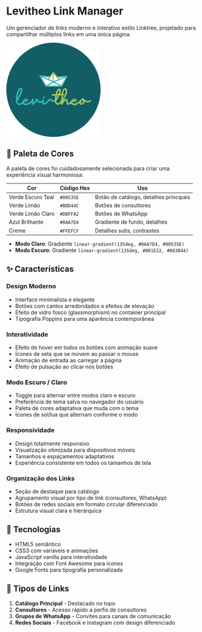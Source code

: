 # Levitheo Link Manager

Um gerenciador de links moderno e interativo estilo Linktree, projetado para compartilhar múltiplos links em uma única página.

<img src="/imagens/logomarca.png" height="250px">

## 🎨 Paleta de Cores

A paleta de cores foi cuidadosamente selecionada para criar uma experiência visual harmoniosa:

| Cor               | Código Hex | Uso                                    |
| ----------------- | ---------- | -------------------------------------- |
| Verde Escuro Teal | `#00535E`  | Botão de catálogo, detalhes principais |
| Verde Limão       | `#B0D44C`  | Botões de consultores                  |
| Verde Limão Claro | `#DBFFA2`  | Botões de WhatsApp                     |
| Azul Brilhante    | `#0AA7D4`  | Gradiente de fundo, detalhes           |
| Creme             | `#FFEFCF`  | Detalhes sutis, contrastes             |

-   **Modo Claro**: Gradiente `linear-gradient(135deg, #0AA7D4, #00535E)`
-   **Modo Escuro**: Gradiente `linear-gradient(135deg, #001E22, #003B44)`

## ✨ Características

### Design Moderno

-   Interface minimalista e elegante
-   Botões com cantos arredondados e efeitos de elevação
-   Efeito de vidro fosco (glassmorphism) no container principal
-   Tipografia Poppins para uma aparência contemporânea

### Interatividade

-   Efeito de hover em todos os botões com animação suave
-   Ícones de seta que se movem ao passar o mouse
-   Animação de entrada ao carregar a página
-   Efeito de pulsação ao clicar nos botões

### Modo Escuro / Claro

-   Toggle para alternar entre modos claro e escuro
-   Preferência de tema salva no navegador do usuário
-   Paleta de cores adaptativa que muda com o tema
-   Ícones de sol/lua que alternam conforme o modo

### Responsividade

-   Design totalmente responsivo
-   Visualização otimizada para dispositivos móveis
-   Tamanhos e espaçamentos adaptativos
-   Experiência consistente em todos os tamanhos de tela

### Organização dos Links

-   Seção de destaque para catálogo
-   Agrupamento visual por tipo de link (consultores, WhatsApp)
-   Botões de redes sociais em formato circular diferenciado
-   Estrutura visual clara e hierárquica

## 🔧 Tecnologias

-   HTML5 semântico
-   CSS3 com variáveis e animações
-   JavaScript vanilla para interatividade
-   Integração com Font Awesome para ícones
-   Google Fonts para tipografia personalizada

## 📱 Tipos de Links

1. **Catálogo Principal** - Destacado no topo
2. **Consultores** - Acesso rápido a perfis de consultores
3. **Grupos de WhatsApp** - Convites para canais de comunicação
4. **Redes Sociais** - Facebook e Instagram com design diferenciado
